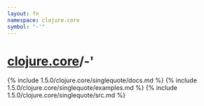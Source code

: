 ```yaml
---
layout: fn
namespace: clojure.core
symbol: "-'"
---
```


# [clojure.core](../)/-'

{% include 1.5.0/clojure.core/singlequote/docs.md %}
{% include 1.5.0/clojure.core/singlequote/examples.md %}
{% include 1.5.0/clojure.core/singlequote/src.md %}

